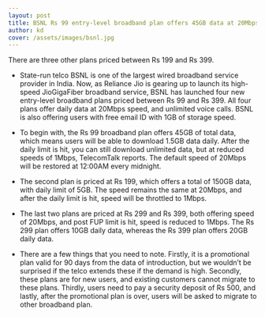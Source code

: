```yaml
---
layout: post
title: BSNL Rs 99 entry-level broadband plan offers 45GB data at 20Mbps
author: kd
cover: /assets/images/bsnl.jpg
---
```


There are three other plans priced between Rs 199 and Rs 399.
* State-run telco BSNL is one of the largest wired broadband service provider in India. Now, as Reliance Jio is gearing up to launch its high-speed JioGigaFiber broadband service, BSNL has launched four new entry-level broadband plans priced between Rs 99 and Rs 399. All four plans offer daily data at 20Mbps speed, and unlimited voice calls. BSNL is also offering users with free email ID with 1GB of storage speed.

* To begin with, the Rs 99 broadband plan offers 45GB of total data, which means users will be able to download 1.5GB data daily. After the daily limit is hit, you can still download unlimited data, but at reduced speeds of 1Mbps, TelecomTalk reports. The default speed of 20Mbps will be restored at 12:00AM every midnight.

* The second plan is priced at Rs 199, which offers a total of 150GB data, with daily limit of 5GB. The speed remains the same at 20Mbps, and after the daily limit is hit, speed will be throttled to 1Mbps.

* The last two plans are priced at Rs 299 and Rs 399, both offering speed of 20Mbps, and post FUP limit is hit, speed is reduced to 1Mbps. The Rs 299 plan offers 10GB daily data, whereas the Rs 399 plan offers 20GB daily data.

* There are a few things that you need to note. Firstly, it is a promotional plan valid for 90 days from the data of introduction, but we wouldn’t be surprised if the telco extends these if the demand is high. Secondly, these plans are for new users, and existing customers cannot migrate to these plans. Thirdly, users need to pay a security deposit of Rs 500, and lastly, after the promotional plan is over, users will be asked to migrate to other broadband plan.
